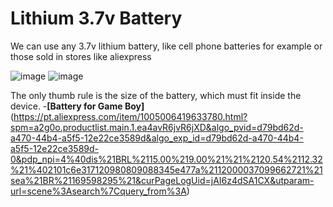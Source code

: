 # Lithium 3.7v Battery

We can use any 3.7v lithium battery, like cell phone batteries for example or those sold in stores like aliexpress

![image](https://github.com/Vininess/USB-Charger-to-2x-AA-batteries/assets/35041490/9beed4f8-1e5e-453a-9953-b6eeda8af30a)
![image](https://github.com/Vininess/USB-Charger-to-2x-AA-batteries/assets/35041490/546bf19f-ead1-43aa-b5ef-ce87eefb25bd)

The only thumb rule is the size of the battery, which must fit inside the device.
-**[Battery for Game Boy]**(https://pt.aliexpress.com/item/1005006419633780.html?spm=a2g0o.productlist.main.1.ea4avR6jvR6jXD&algo_pvid=d79bd62d-a470-44b4-a5f5-12e22ce3589d&algo_exp_id=d79bd62d-a470-44b4-a5f5-12e22ce3589d-0&pdp_npi=4%40dis%21BRL%2115.00%219.00%21%21%2120.54%2112.32%21%402101c6e317120980809088345e477a%2112000037099662721%21sea%21BR%21169598295%21&curPageLogUid=jAI6z4dSA1CX&utparam-url=scene%3Asearch%7Cquery_from%3A)

